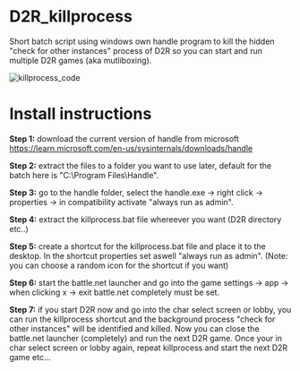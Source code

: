 # D2R_killprocess
Short batch script using windows own handle program to kill the hidden "check for other instances" process of D2R so you can start and run multiple D2R games (aka mutliboxing).

![killprocess_code](https://user-images.githubusercontent.com/119764208/222893668-5586436c-9cfd-4aff-bd26-78749b6b64eb.png)


# Install instructions
**Step 1:**
download the current version of handle from microsoft
https://learn.microsoft.com/en-us/sysinternals/downloads/handle

**Step 2:**
extract the files to a folder you want to use later, default for the batch here is "C:\Program Files\Handle".

**Step 3:**
go to the handle folder, select the handle.exe -> right click -> properties -> in compatibility activate "always run as admin".

**Step 4:**
extract the killprocess.bat file whereever you want (D2R directory etc..)

**Step 5:**
create a shortcut for the killprocess.bat file and place it to the desktop. In the shortcut properties set aswell "always run as admin".
(Note: you can choose a random icon for the shortcut if you want)

**Step 6:**
start the battle.net launcher and go into the game settings -> app -> when clicking x -> exit battle.net completely must be set.

**Step 7:**
if you start D2R now and go into the char select screen or lobby, you can run the killprocess shortcut and the background process "check for other instances" will be identified and killed. Now you can close the battle.net launcher (completely) and run the next D2R game. Once your in char select screen or lobby again, repeat killprocess and start the next D2R game etc...
